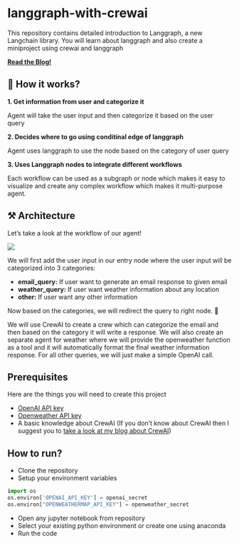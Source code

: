 # langgraph-with-crewai

This repository contains detailed introduction to Langgraph, a new Langchain library. You will learn about langgraph and also create a miniproject using crewai and langgraph

[**Read the Blog!**](https://www.ionio.ai/blog/a-comprehensive-guide-about-langgraph-code-included)

## 🤔 How it works?

**1. Get information from user and categorize it**

Agent will take the user input and then categorize it based on the user query

**2. Decides where to go using conditinal edge of langgraph**

Agent uses langgraph to use the node based on the category of user query

**3. Uses Langgraph nodes to integrate different workflows**

Each workflow can be used as a subgraph or node which makes it easy to visualize and create any complex workflow which makes it multi-purpose agent.

## ⚒️ Architecture

Let’s take a look at the workflow of our agent!

![](https://assets-global.website-files.com/62528d398a42420e66390ef9/6641f8896dd1ef4f1d90e806_image7.png)

We will first add the user input in our entry node where the user input will be categorized into 3 categories:

- **email_query:** If user want to generate an email response to given email
- **weather_query:** If user want weather information about any location
- **other:** If user want any other information

Now based on the categories, we will redirect the query to right node. 🔂

We will use CrewAI to create a crew which can categorize the email and then based on the category it will write a response. We will also create an separate agent for weather where we will provide the openweather function as a tool and it will automatically format the final weather information response. For all other queries, we will just make a simple OpenAI call.

## Prerequisites

Here are the things you will need to create this project

- [OpenAI API key](https://openai.com/)
- [Openweather API key](https://openweathermap.org/api)
- A basic knowledge about CrewAI (If you don’t know about CrewAI then I suggest you to [take a look at my blog about CrewAI](https://www.ionio.ai/blog/how-to-build-llm-agent-to-automate-your-code-review-workflow-using-crewai))

## How to run?

- Clone the repository
- Setup your environment variables

```py
import os
os.environ['OPENAI_API_KEY'] = openai_secret
os.environ["OPENWEATHERMAP_API_KEY"] = openweather_secret
```

- Open any jupyter notebook from repository
- Select your existing python environment or create one using anaconda
- Run the code
